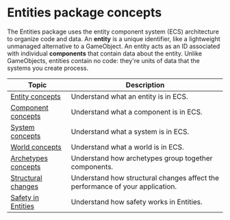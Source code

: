 # Entities package concepts
 
The Entities package uses the entity component system (ECS) architecture to organize code and data. An **entity** is a unique identifier, like a lightweight unmanaged alternative to a GameObject. An entity acts as an ID associated with individual **components** that contain data about the entity. Unlike GameObjects, entities contain no code: they're units of data that the systems you create process. 

|**Topic**|**Description**|
|---|---|
|[Entity concepts](concepts-entities.md)|Understand what an entity is in ECS.|
|[Component concepts](concepts-components.md)|Understand what a component is in ECS.|
|[System concepts](concepts-systems.md)|Understand what a system is in ECS.|
|[World concepts](concepts-worlds.md)|Understand what a world is in ECS.|
|[Archetypes concepts](concepts-archetypes.md)|Understand how archetypes group together components.|
|[Structural changes](concepts-structural-changes.md)|Understand how structural changes affect the performance of your application.|
|[Safety in Entities](concepts-safety.md)|Understand how safety works in Entities. |
